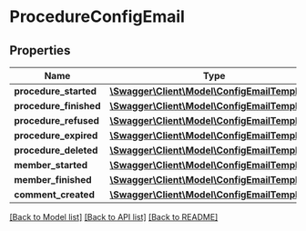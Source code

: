 # ProcedureConfigEmail

## Properties
Name | Type | Description | Notes
------------ | ------------- | ------------- | -------------
**procedure_started** | [**\Swagger\Client\Model\ConfigEmailTemplate[]**](ConfigEmailTemplate.md) |  | [optional] 
**procedure_finished** | [**\Swagger\Client\Model\ConfigEmailTemplate[]**](ConfigEmailTemplate.md) |  | [optional] 
**procedure_refused** | [**\Swagger\Client\Model\ConfigEmailTemplate[]**](ConfigEmailTemplate.md) |  | [optional] 
**procedure_expired** | [**\Swagger\Client\Model\ConfigEmailTemplate[]**](ConfigEmailTemplate.md) |  | [optional] 
**procedure_deleted** | [**\Swagger\Client\Model\ConfigEmailTemplate[]**](ConfigEmailTemplate.md) |  | [optional] 
**member_started** | [**\Swagger\Client\Model\ConfigEmailTemplate[]**](ConfigEmailTemplate.md) |  | [optional] 
**member_finished** | [**\Swagger\Client\Model\ConfigEmailTemplate[]**](ConfigEmailTemplate.md) |  | [optional] 
**comment_created** | [**\Swagger\Client\Model\ConfigEmailTemplate[]**](ConfigEmailTemplate.md) |  | [optional] 

[[Back to Model list]](../README.md#documentation-for-models) [[Back to API list]](../README.md#documentation-for-api-endpoints) [[Back to README]](../README.md)


